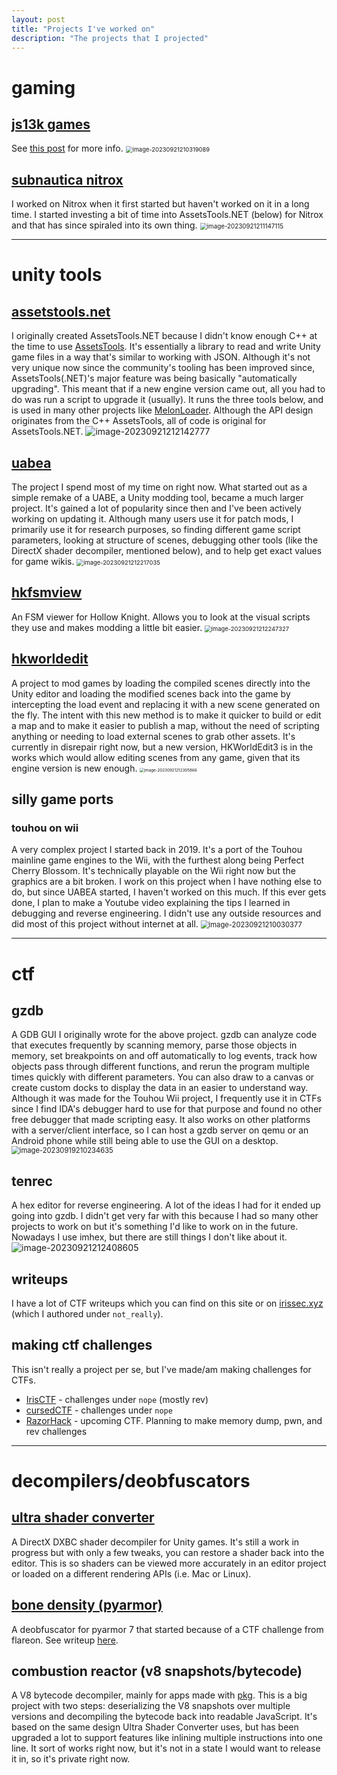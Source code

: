 ```yaml
---
layout: post
title: "Projects I've worked on"
description: "The projects that I projected"
---
```


# gaming
## [js13k games](https://js13kgames.com)
See [this post](/2022/09/27/js13kgames.html) for more info.
<img src="/uploads/2023/09/19/image-20230921210319089.png" alt="image-20230921210319089" style="zoom:67%;" />

## [subnautica nitrox](https://nitrox.rux.gg/)
I worked on Nitrox when it first started but haven't worked on it in a long time. I started investing a bit of time into AssetsTools.NET (below) for Nitrox and that has since spiraled into its own thing.
<img src="/uploads/2023/09/19/image-20230921211147115.png" alt="image-20230921211147115" style="zoom:70%;" />

---

# unity tools
## [assetstools.net](https://github.com/nesrak1/AssetsTools.NET/tree/upd21-with-inst)
I originally created AssetsTools.NET because I didn't know enough C++ at the time to use [AssetsTools](https://github.com/SeriousCache/UABE/tree/master/AssetsTools). It's essentially a library to read and write Unity game files in a way that's similar to working with JSON. Although it's not very unique now since the community's tooling has been improved since, AssetsTools(.NET)'s major feature was being basically "automatically upgrading". This meant that if a new engine version came out, all you had to do was run a script to upgrade it (usually). It runs the three tools below, and is used in many other projects like [MelonLoader](https://melonwiki.xyz/). Although the API design originates from the C++ AssetsTools, all of code is original for AssetsTools.NET.
<img src="/uploads/2023/09/19/image-20230921212142777.png" alt="image-20230921212142777" />

## [uabea](https://github.com/nesrak1/UABEA)
The project I spend most of my time on right now. What started out as a simple remake of a UABE, a Unity modding tool, became a much larger project. It's gained a lot of popularity since then and I've been actively working on updating it. Although many users use it for patch mods, I primarily use it for research purposes, so finding different game script parameters, looking at structure of scenes, debugging other tools (like the DirectX shader decompiler, mentioned below), and to help get exact values for game wikis.
<img src="/uploads/2023/09/19/image-20230921212217035.png" alt="image-20230921212217035" style="zoom:67%;" />

## [hkfsmview](https://github.com/nesrak1/FSMViewAvalonia)
An FSM viewer for Hollow Knight. Allows you to look at the visual scripts they use and makes modding a little bit easier.
<img src="/uploads/2023/09/19/image-20230921212247327.png" alt="image-20230921212247327" style="zoom:67%;" />

## [hkworldedit](https://github.com/nesrak1/HKWorldEdit2)
A project to mod games by loading the compiled scenes directly into the Unity editor and loading the modified scenes back into the game by intercepting the load event and replacing it with a new scene generated on the fly. The intent with this new method is to make it quicker to build or edit a map and to make it easier to publish a map, without the need of scripting anything or needing to load external scenes to grab other assets. It's currently in disrepair right now, but a new version, HKWorldEdit3 is in the works which would allow editing scenes from any game, given that its engine version is new enough.
<img src="/uploads/2023/09/19/image-20230921212305866.png" alt="image-20230921212305866" style="zoom:45%;" />

## silly game ports
### touhou on wii
A very complex project I started back in 2019. It's a port of the Touhou mainline game engines to the Wii, with the furthest along being Perfect Cherry Blossom. It's technically playable on the Wii right now but the graphics are a bit broken. I work on this project when I have nothing else to do, but since UABEA started, I haven't worked on this much. If this ever gets done, I plan to make a Youtube video explaining the tips I learned in debugging and reverse engineering. I didn't use any outside resources and did most of this project without internet at all.
<img src="/uploads/2023/09/19/image-20230921210030377.png" alt="image-20230921210030377" style="zoom:80%;" />

---

# ctf
## gzdb
A GDB GUI I originally wrote for the above project. gzdb can analyze code that executes frequently by scanning memory, parse those objects in memory, set breakpoints on and off automatically to log events, track how objects pass through different functions, and rerun the program multiple times quickly with different parameters. You can also draw to a canvas or create custom docks to display the data in an easier to understand way. Although it was made for the Touhou Wii project, I frequently use it in CTFs since I find IDA's debugger hard to use for that purpose and found no other free debugger that made scripting easy. It also works on other platforms with a server/client interface, so I can host a gzdb server on qemu or an Android phone while still being able to use the GUI on a desktop.
<img src="/uploads/2023/09/19/image-20230919210234635.png" alt="image-20230919210234635" style="zoom:80%;" />

## tenrec
A hex editor for reverse engineering. A lot of the ideas I had for it ended up going into gzdb. I didn't get very far with this because I had so many other projects to work on but it's something I'd like to work on in the future. Nowadays I use imhex, but there are still things I don't like about it.
![image-20230921212408605](/uploads/2023/09/19/image-20230921212408605.png)

## writeups
I have a lot of CTF writeups which you can find on this site or on [irissec.xyz](https://irissec.xyz) (which I authored under `not_really`).

## making ctf challenges
This isn't really a project per se, but I've made/am making challenges for CTFs.
  - [IrisCTF](https://2023.irisc.tf/home.html) - challenges under `nope` (mostly rev)
  - [cursedCTF](https://2023.cursedc.tf/challs) - challenges under `nope`
  - [RazorHack](https://razorhack.org/) - upcoming CTF. Planning to make memory dump, pwn, and rev challenges

---

# decompilers/deobfuscators
## [ultra shader converter](https://github.com/AssetRipper/AssetRipper/tree/master/Source/AssetRipper.Export.Modules.Shader/UltraShaderConverter)
A DirectX DXBC shader decompiler for Unity games. It's still a work in progress but with only a few tweaks, you can restore a shader back into the editor. This is so shaders can be viewed more accurately in an editor project or loaded on a different rendering APIs (i.e. Mac or Linux).

## [bone density (pyarmor)](https://github.com/nesrak1/bonedensity)
A deobfuscator for pyarmor 7 that started because of a CTF challenge from flareon. See writeup [here](/2022/11/13/flareon09-11.html).

## combustion reactor (v8 snapshots/bytecode)
A V8 bytecode decompiler, mainly for apps made with [pkg](https://github.com/vercel/pkg). This is a big project with two steps: deserializing the V8 snapshots over multiple versions and decompiling the bytecode back into readable JavaScript. It's based on the same design Ultra Shader Converter uses, but has been upgraded a lot to support features like inlining multiple instructions into one line. It sort of works right now, but it's not in a state I would want to release it in, so it's private right now.